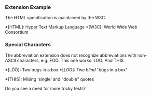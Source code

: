 ### Extension Example ###

The HTML specification
is maintained by the W3C.

*[HTML]: Hyper Text Markup Language
*[W3C]:  World Wide Web Consortium

### Special Characters ###

The abbreviation extension does not recognize abbreviations with non-ASCII
characters, e.g. FÖÖ. This one works: LOO. And THIS.

*[LÖÖ]: Two bugs in a box
*[LOO]: Two *blind* "bügs in a box"

*[THIS]: Mixing 'single' and "double" quotes

Do you see a need for more tricky tests?
